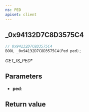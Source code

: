 ```yaml
---
ns: PED
apiset: client
---
```

## _0x94132D7C8D3575C4

```c
// 0x94132D7C8D3575C4
BOOL _0x94132D7C8D3575C4(Ped ped);
```

_GET_IS_PED_*

## Parameters
* **ped**:

## Return value

